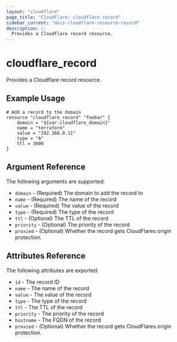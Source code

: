 ```yaml
---
layout: "cloudflare"
page_title: "CloudFlare: cloudflare_record"
sidebar_current: "docs-cloudflare-resource-record"
description: |-
  Provides a Cloudflare record resource.
---
```


# cloudflare\_record

Provides a Cloudflare record resource.

## Example Usage

```
# Add a record to the domain
resource "cloudflare_record" "foobar" {
	domain = "${var.cloudflare_domain}"
	name = "terraform"
	value = "192.168.0.11"
	type = "A"
	ttl = 3600
}
```

## Argument Reference

The following arguments are supported:

* `domain` - (Required) The domain to add the record to
* `name` - (Required) The name of the record
* `value` - (Required) The value of the record
* `type` - (Required) The type of the record
* `ttl` - (Optional) The TTL of the record
* `priority` - (Optional) The priority of the record
* `proxied` - (Optional) Whether the record gets CloudFlares origin protection.

## Attributes Reference

The following attributes are exported:

* `id` - The record ID
* `name` - The name of the record
* `value` - The value of the record
* `type` - The type of the record
* `ttl` - The TTL of the record
* `priority` - The priority of the record
* `hostname` - The FQDN of the record
* `proxied` - (Optional) Whether the record gets CloudFlares origin protection.

